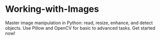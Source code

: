 # Working-with-Images
Master image manipulation in Python: read, resize, enhance, and detect objects. Use Pillow and OpenCV for basic to advanced tasks. Get started now!
